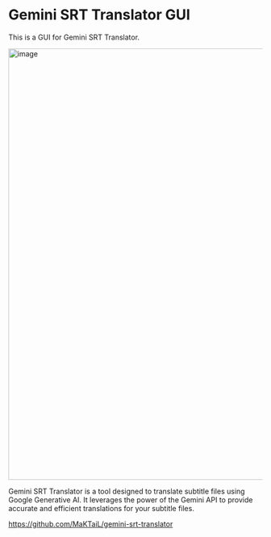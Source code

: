# Gemini SRT Translator GUI
This is a GUI for Gemini SRT Translator.

<img width="856" alt="image" src="https://github.com/user-attachments/assets/b434791b-0624-4a4b-b139-69d7d916d03d" />

Gemini SRT Translator is a tool designed to translate subtitle files using Google Generative AI. It leverages the power of the Gemini API to provide accurate and efficient translations for your subtitle files.

https://github.com/MaKTaiL/gemini-srt-translator

